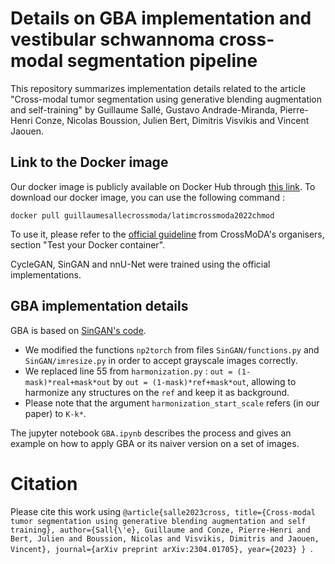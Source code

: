 # Details on GBA implementation and vestibular schwannoma cross-modal segmentation pipeline

This repository summarizes implementation details related to the article "Cross-modal tumor segmentation using generative blending augmentation and self-training" 
by Guillaume Sallé, Gustavo Andrade-Miranda, Pierre-Henri Conze, Nicolas Boussion, Julien Bert, Dimitris Visvikis and Vincent Jaouen.

## Link to the Docker image
Our docker image is publicly available on Docker Hub through [this link](https://hub.docker.com/r/guillaumesallecrossmoda/latimcrossmoda2022chmod).
To download our docker image, you can use the following command :

```docker pull guillaumesallecrossmoda/latimcrossmoda2022chmod```

To use it, please refer to the [official guideline](https://crossmoda2022.grand-challenge.org/instructions-for-submission/) from CrossMoDA's organisers, 
section "Test your Docker container".

CycleGAN, SinGAN and nnU-Net were trained using the official implementations.

## GBA implementation details

GBA is based on [SinGAN's code](https://github.com/tamarott/SinGAN).

- We modified the functions `np2torch` from files `SinGAN/functions.py` and `SinGAN/imresize.py` in order to accept grayscale images correctly.
- We replaced line 55 from `harmonization.py` : ```out = (1-mask)*real+mask*out``` by ```out = (1-mask)*ref+mask*out```, allowing to harmonize any structures on the `ref` and keep it as background.
- Please note that the argument `harmonization_start_scale` refers (in our paper) to `K-k*`.

The jupyter notebook `GBA.ipynb` describes the process and gives an example on how to apply GBA or its naiver version on a set of images.

# Citation

Please cite this work using `@article{salle2023cross,
  title={Cross-modal tumor segmentation using generative blending augmentation and self training},
  author={Sall{\'e}, Guillaume and Conze, Pierre-Henri and Bert, Julien and Boussion, Nicolas and Visvikis, Dimitris and Jaouen, Vincent},
  journal={arXiv preprint arXiv:2304.01705},
  year={2023}
}
`.


